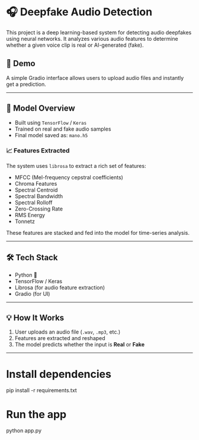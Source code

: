 # 🎧 Deepfake Audio Detection

This project is a deep learning-based system for detecting audio deepfakes using neural networks. It analyzes various audio features to determine whether a given voice clip is real or AI-generated (fake).

## 🚀 Demo

A simple Gradio interface allows users to upload audio files and instantly get a prediction.

---

## 🧠 Model Overview

- Built using `TensorFlow` / `Keras`
- Trained on real and fake audio samples
- Final model saved as: `mano.h5`

### 📈 Features Extracted

The system uses `librosa` to extract a rich set of features:

- MFCC (Mel-frequency cepstral coefficients)
- Chroma Features
- Spectral Centroid
- Spectral Bandwidth
- Spectral Rolloff
- Zero-Crossing Rate
- RMS Energy
- Tonnetz

These features are stacked and fed into the model for time-series analysis.

---

## 🛠️ Tech Stack

- Python 🐍
- TensorFlow / Keras
- Librosa (for audio feature extraction)
- Gradio (for UI)

---

## 💡 How It Works

1. User uploads an audio file (`.wav`, `.mp3`, etc.)
2. Features are extracted and reshaped
3. The model predicts whether the input is **Real** or **Fake**

---

# Install dependencies
pip install -r requirements.txt

# Run the app
python app.py
